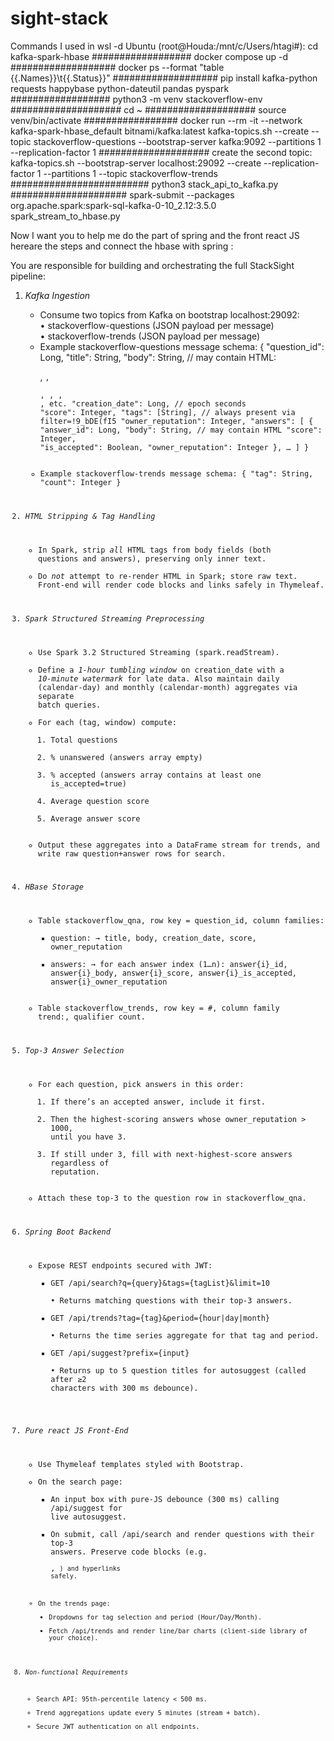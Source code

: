 # sight-stack
Commands I used in wsl -d Ubuntu (root@Houda:/mnt/c/Users/htagi#): 
cd kafka-spark-hbase ################## docker compose up -d ################### docker ps --format "table {{.Names}}\t{{.Status}}" ################### pip install
kafka-python
requests
happybase
python-dateutil
pandas
pyspark ################## python3 -m venv stackoverflow-env #################### cd ~ #################### source venv/bin/activate ################# docker run --rm -it
--network kafka-spark-hbase_default
bitnami/kafka:latest
kafka-topics.sh
--create
--topic stackoverflow-questions
--bootstrap-server kafka:9092
--partitions 1
--replication-factor 1 #################### create the second topic: kafka-topics.sh
--bootstrap-server localhost:29092
--create
--replication-factor 1
--partitions 1
--topic stackoverflow-trends ######################### python3 stack_api_to_kafka.py ##################### spark-submit --packages org.apache.spark:spark-sql-kafka-0-10_2.12:3.5.0 spark_stream_to_hbase.py




Now I want you to help me do the part of spring and the front react JS hereare the steps and connect the hbase with spring :

You are responsible for building and orchestrating the full StackSight pipeline:

1. *Kafka Ingestion*  
   - Consume two topics from Kafka on bootstrap localhost:29092:  
     • stackoverflow-questions (JSON payload per message)  
     • stackoverflow-trends (JSON payload per message)  
   - Example stackoverflow-questions message schema:
     {
       "question_id": Long,
       "title": String,
       "body": String,            // may contain HTML: <p>, <code>, <pre>, <a>, <img>, <br>, etc.
       "creation_date": Long,     // epoch seconds
       "score": Integer,
       "tags": [String],          // always present via filter=!9_bDE(fI5
       "owner_reputation": Integer,
       "answers": [
         {
           "answer_id": Long,
           "body": String,         // may contain HTML
           "score": Integer,
           "is_accepted": Boolean,
           "owner_reputation": Integer
         },
         …
       ]
     }
   - Example stackoverflow-trends message schema:
     { "tag": String, "count": Integer }

2. *HTML Stripping & Tag Handling*  
   - In Spark, strip *all* HTML tags from body fields (both questions and answers), preserving only inner text.  
   - Do *not* attempt to re-render HTML in Spark; store raw text. Front-end will render code blocks and links safely in Thymeleaf.

3. *Spark Structured Streaming Preprocessing*  
   - Use Spark 3.2 Structured Streaming (spark.readStream).  
   - Define a *1-hour tumbling window* on creation_date with a *10-minute watermark* for late data. Also maintain daily (calendar-day) and monthly (calendar-month) aggregates via separate batch queries.  
   - For each (tag, window) compute:
     1. Total questions  
     2. % unanswered (answers array empty)  
     3. % accepted (answers array contains at least one is_accepted=true)  
     4. Average question score  
     5. Average answer score  
   - Output these aggregates into a DataFrame stream for trends, and write raw question+answer rows for search.

4. *HBase Storage*  
   - Table stackoverflow_qna, row key = question_id, column families:
     - question: → title, body, creation_date, score, owner_reputation  
     - answers: → for each answer index (1…n): answer{i}_id, answer{i}_body, answer{i}_score, answer{i}_is_accepted, answer{i}_owner_reputation
   - Table stackoverflow_trends, row key = <tag>#<YYYYMM>, column family trend:, qualifier count.

5. *Top-3 Answer Selection*  
   - For each question, pick answers in this order:
     1. If there’s an accepted answer, include it first.  
     2. Then the highest-scoring answers whose owner_reputation > 1000, until you have 3.  
     3. If still under 3, fill with next-highest-score answers regardless of reputation.  
   - Attach these top-3 to the question row in stackoverflow_qna.

6. *Spring Boot Backend*  
   - Expose REST endpoints secured with JWT:
     - GET /api/search?q={query}&tags={tagList}&limit=10  
       • Returns matching questions with their top-3 answers.  
     - GET /api/trends?tag={tag}&period={hour|day|month}  
       • Returns the time series aggregate for that tag and period.  
     - GET /api/suggest?prefix={input}  
       • Returns up to 5 question titles for autosuggest (called after ≥2 characters with 300 ms debounce).

7. *Pure react JS Front-End*  
   - Use Thymeleaf templates styled with Bootstrap.  
   - On the search page:
     - An input box with pure-JS debounce (300 ms) calling /api/suggest for live autosuggest.  
     - On submit, call /api/search and render questions with their top-3 answers. Preserve code blocks (e.g. <pre>, <code>) and hyperlinks safely.
   - On the trends page:
     - Dropdowns for tag selection and period (Hour/Day/Month).  
     - Fetch /api/trends and render line/bar charts (client-side library of your choice).

8. *Non-functional Requirements*  
   - Search API: 95th-percentile latency < 500 ms.  
   - Trend aggregations update every 5 minutes (stream + batch).  
   - Secure JWT authentication on all endpoints.
